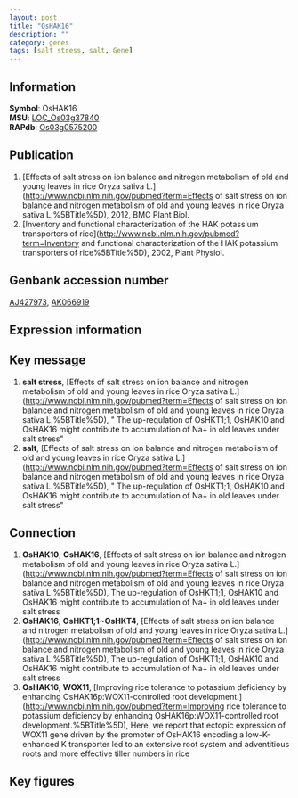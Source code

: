 ```yaml
---
layout: post
title: "OsHAK16"
description: ""
category: genes
tags: [salt stress, salt, Gene]
---
```


## Information
__Symbol__: OsHAK16  
__MSU__: [LOC_Os03g37840](http://rice.plantbiology.msu.edu/cgi-bin/ORF_infopage.cgi?orf=LOC_Os03g37840)  
__RAPdb__: [Os03g0575200](http://rapdb.dna.affrc.go.jp/viewer/gbrowse_details/irgsp1?name=Os03g0575200)  

## Publication
1. [Effects of salt stress on ion balance and nitrogen metabolism of old and young leaves in rice Oryza sativa L.](http://www.ncbi.nlm.nih.gov/pubmed?term=Effects of salt stress on ion balance and nitrogen metabolism of old and young leaves in rice Oryza sativa L.%5BTitle%5D), 2012, BMC Plant Biol.
2. [Inventory and functional characterization of the HAK potassium transporters of rice](http://www.ncbi.nlm.nih.gov/pubmed?term=Inventory and functional characterization of the HAK potassium transporters of rice%5BTitle%5D), 2002, Plant Physiol.

## Genbank accession number
[AJ427973](http://www.ncbi.nlm.nih.gov/nuccore/AJ427973), [AK066919](http://www.ncbi.nlm.nih.gov/nuccore/AK066919)  

## Expression information

## Key message
1. __salt stress__, [Effects of salt stress on ion balance and nitrogen metabolism of old and young leaves in rice Oryza sativa L.](http://www.ncbi.nlm.nih.gov/pubmed?term=Effects of salt stress on ion balance and nitrogen metabolism of old and young leaves in rice Oryza sativa L.%5BTitle%5D), " The up-regulation of OsHKT1;1, OsHAK10 and OsHAK16 might contribute to accumulation of Na+ in old leaves under salt stress"
2. __salt__, [Effects of salt stress on ion balance and nitrogen metabolism of old and young leaves in rice Oryza sativa L.](http://www.ncbi.nlm.nih.gov/pubmed?term=Effects of salt stress on ion balance and nitrogen metabolism of old and young leaves in rice Oryza sativa L.%5BTitle%5D), " The up-regulation of OsHKT1;1, OsHAK10 and OsHAK16 might contribute to accumulation of Na+ in old leaves under salt stress"

## Connection
1. __OsHAK10__, __OsHAK16__, [Effects of salt stress on ion balance and nitrogen metabolism of old and young leaves in rice Oryza sativa L.](http://www.ncbi.nlm.nih.gov/pubmed?term=Effects of salt stress on ion balance and nitrogen metabolism of old and young leaves in rice Oryza sativa L.%5BTitle%5D),  The up-regulation of OsHKT1;1, OsHAK10 and OsHAK16 might contribute to accumulation of Na+ in old leaves under salt stress
2. __OsHAK16__, __OsHKT1;1~OsHKT4__, [Effects of salt stress on ion balance and nitrogen metabolism of old and young leaves in rice Oryza sativa L.](http://www.ncbi.nlm.nih.gov/pubmed?term=Effects of salt stress on ion balance and nitrogen metabolism of old and young leaves in rice Oryza sativa L.%5BTitle%5D),  The up-regulation of OsHKT1;1, OsHAK10 and OsHAK16 might contribute to accumulation of Na+ in old leaves under salt stress
3. __OsHAK16__, __WOX11__, [Improving rice tolerance to potassium deficiency by enhancing OsHAK16p:WOX11-controlled root development.](http://www.ncbi.nlm.nih.gov/pubmed?term=Improving rice tolerance to potassium deficiency by enhancing OsHAK16p:WOX11-controlled root development.%5BTitle%5D),  Here, we report that ectopic expression of WOX11 gene driven by the promoter of OsHAK16 encoding a low-K-enhanced K transporter led to an extensive root system and adventitious roots and more effective tiller numbers in rice

## Key figures


